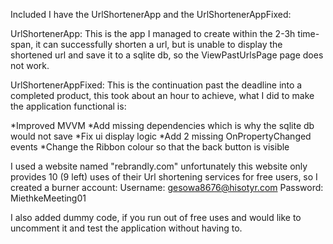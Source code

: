 Included I have the UrlShortenerApp and the UrlShortenerAppFixed:

UrlShortenerApp:
This is the app I managed to create within the 2-3h time-span, it can successfully shorten a url, but is unable to display the shortened url and save it to a sqlite db,
so the ViewPastUrlsPage page does not work.

UrlShortenerAppFixed:
This is the continuation past the deadline into a completed product, this took about an hour to achieve, what I did to make the application functional is:

*Improved MVVM
*Add missing dependencies which is why the sqlite db would not save
*Fix ui display logic
*Add 2 missing OnPropertyChanged events
*Change the Ribbon colour so that the back button is visible

I used a website named "rebrandly.com" unfortunately this website only provides 10 (9 left) uses of their Url shortening services for free users, so I created a burner account:
Username: gesowa8676@hisotyr.com
Password: MiethkeMeeting01

I also added dummy code, if you run out of free uses and would like to uncomment it and test the application without having to.
